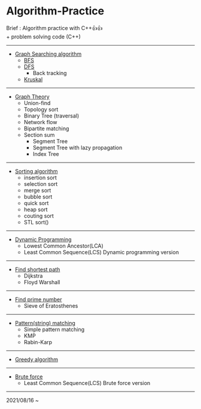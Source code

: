 # Algorithm-Practice
Brief : Algorithm practice with C++:+1::+1:<br>
\+ problem solving code (C++)
<hr>

* [Graph Searching algorithm](./Graph_searching_method)
  * [BFS](./Graph_searching_method/BFS.cpp)
  * [DFS](./Graph_searching_method/DFS.cpp)
    * Back tracking 
  * [Kruskal](./Graph_searching_method/kruskalAlgorithm.cpp)
  
<hr>

* [Graph Theory](./Graph_theory)
  * Union-find
  * Topology sort
  * Binary Tree (traversal)
  * Network flow
  * Bipartite matching
  * Section sum
    * Segment Tree
    * Segment Tree with lazy propagation
    * Index Tree 
<hr>

* [Sorting algorithm](./Sorting_algorithms)
  * insertion sort
  * selection sort
  * merge sort
  * bubble sort
  * quick sort
  * heap sort
  * couting sort
  * STL sort()
<hr>

* [Dynamic Programming](./Dynamic_programming)
  * Lowest Common Ancestor(LCA)
  * Least Common Sequence(LCS) Dynamic programming version

<hr>

* [Find shortest path](./Find_shortest_path)
  * Dijkstra
  * Floyd Warshall
<hr>

* [Find prime number](./Find_prime_number)
  * Sieve of Eratosthenes
<hr>

* [Pattern(string) matching](./Pattern(string)_matching)
  * Simple pattern matching
  * KMP
  * Rabin-Karp
<hr>

* [Greedy algorithm](./Greddy_algorithm)
<hr>

* [Brute force](./Brute_force)
  * Least Common Sequence(LCS) Brute force version
<hr>
2021/08/16 ~
